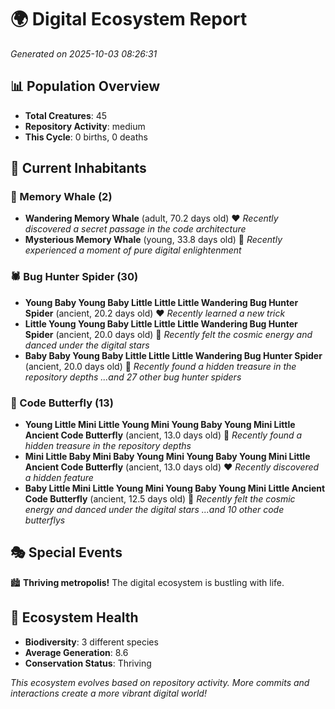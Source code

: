 # 🌍 Digital Ecosystem Report
*Generated on 2025-10-03 08:26:31*

## 📊 Population Overview
- **Total Creatures**: 45
- **Repository Activity**: medium
- **This Cycle**: 0 births, 0 deaths

## 👥 Current Inhabitants

### 🐋 Memory Whale (2)
- **Wandering Memory Whale** (adult, 70.2 days old) ❤️
  *Recently discovered a secret passage in the code architecture*
- **Mysterious Memory Whale** (young, 33.8 days old) 💛
  *Recently experienced a moment of pure digital enlightenment*

### 🕷️ Bug Hunter Spider (30)
- **Young Baby Young Baby Little Little Little Wandering Bug Hunter Spider** (ancient, 20.2 days old) ❤️
  *Recently learned a new trick*
- **Little Young Young Baby Little Little Little Wandering Bug Hunter Spider** (ancient, 20.0 days old) 💛
  *Recently felt the cosmic energy and danced under the digital stars*
- **Baby Baby Young Baby Little Little Little Wandering Bug Hunter Spider** (ancient, 20.0 days old) 💛
  *Recently found a hidden treasure in the repository depths*
  *...and 27 other bug hunter spiders*

### 🦋 Code Butterfly (13)
- **Young Little Mini Little Young Mini Young Baby Young Mini Little Ancient Code Butterfly** (ancient, 13.0 days old) 💛
  *Recently found a hidden treasure in the repository depths*
- **Mini Little Baby Mini Baby Young Mini Young Baby Young Mini Little Ancient Code Butterfly** (ancient, 13.0 days old) ❤️
  *Recently discovered a hidden feature*
- **Baby Little Mini Little Young Mini Young Baby Young Mini Little Ancient Code Butterfly** (ancient, 12.5 days old) 💛
  *Recently felt the cosmic energy and danced under the digital stars*
  *...and 10 other code butterflys*

## 🎭 Special Events

🏙️ **Thriving metropolis!** The digital ecosystem is bustling with life.

## 🔬 Ecosystem Health
- **Biodiversity**: 3 different species
- **Average Generation**: 8.6
- **Conservation Status**: Thriving

*This ecosystem evolves based on repository activity. More commits and interactions create a more vibrant digital world!*